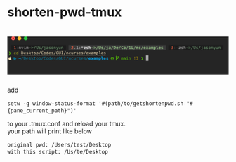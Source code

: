 # shorten-pwd-tmux
![Alt text](https://github.com/Ja-sonYun/shorten-pwd-tmux/blob/main/sampleimage.png?raw=true "sample")
===
add
```
setw -g window-status-format '#(path/to/getshortenpwd.sh "#{pane_current_path}")'
```
to your .tmux.conf and reload your tmux.  
your path will print like below
```
original pwd: /Users/test/Desktop 
with this script: /Us/te/Desktop
```
